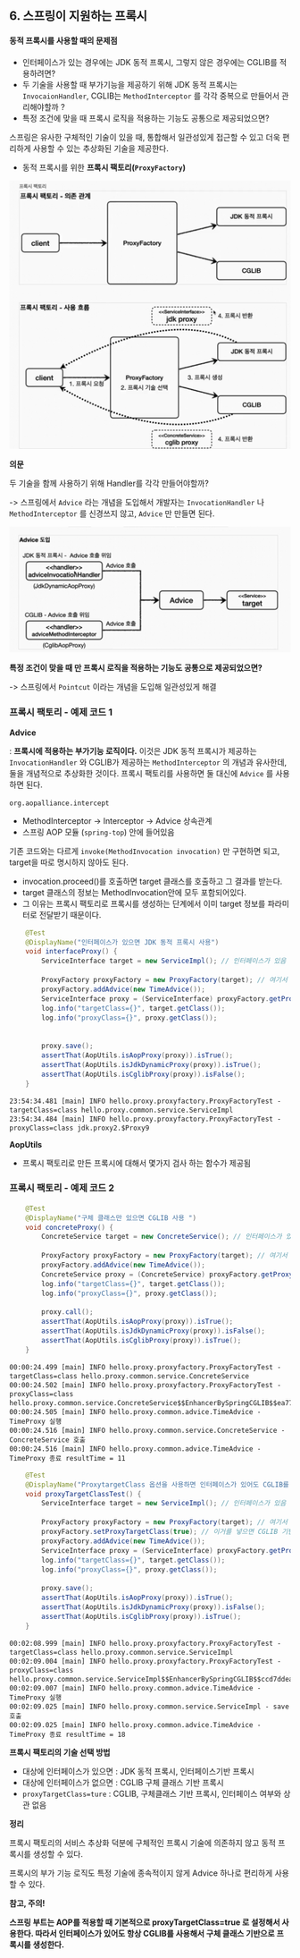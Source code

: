 ## 6. 스프링이 지원하는 프록시



#### 동적 프록시를 사용할 때의 문제점

- 인터페이스가 있는 경우에는 JDK 동적 프록시, 그렇지 않은 경우에는 CGLIB를 적용하려면?
- 두 기술을 사용할 때 부가기능을 제공하기 위해 JDK 동적 프록시는 `InvocaionHandler`, CGLIB는 `MethodInterceptor` 를 각각 중복으로 만들어서 관리해야할까 ?
- 특정 조건에 맞을 때 프록시 로직을 적용하는 기능도 공통으로 제공되었으면?



스프링은 유사한 구체적인 기술이 있을 때, 통합해서 일관성있게 접근할 수 있고 더욱 편리하게 사용할 수 있는 추상화된 기술을 제공한다.

- 동적 프록시를 위한 **프록시 팩토리(`ProxyFactory`)**

![스크린샷 2023-10-31 오후 11.21.06](스크린샷%202023-10-31%20오후%2011.21.06.png)



**의문**

두 기술을 함께 사용하기 위해 Handler를 각각 만들어야할까?

-> 스프링에서 `Advice` 라는 개념을 도입해서 개발자는 `InvocationHandler` 나 `MethodInterceptor` 를 신경쓰지 않고, `Advice` 만 만들면 된다.

![스크린샷 2023-10-31 오후 11.23.17](스크린샷%202023-10-31%20오후%2011.23.17.png)



**특정 조건이 맞을 때 만 프록시 로직을 적용하는 기능도 공통으로 제공되었으면?**

-> 스프링에서 `Pointcut` 이라는 개념을 도입해 일관성있게 해결



### 프록시 팩토리 - 예제 코드 1

**Advice**

: **프록시에 적용하는 부가기능 로직이다.** 이것은 JDK 동적 프록시가 제공하는 `InvocationHandler` 와 CGLIB가 제공하는 `MethodInterceptor` 의 개념과 유사한데, 둘을 개념적으로 추상화한 것이다. 프록시 팩토리를 사용하면 둘 대신에 `Advice` 를 사용하면 된다.



`org.aopalliance.intercept` 

- MethodInterceptor -> Interceptor -> Advice 상속관계
- 스프링 AOP 모듈 (`spring-top`) 안에 들어있음



기존 코드와는 다르게 `invoke(MethodInvocation invocation)` 만 구현하면 되고, target을 따로 명시하지 않아도 된다.

- invocation.proceed()를 호출하면 target 클래스를 호출하고 그 결과를 받는다.
- target 클래스의 정보는 MethodInvocation안에 모두 포함되어있다.
- 그 이유는 프록시 팩토리로 프록시를 생성하는 단계에서 이미 target 정보를 파라미터로 전달받기 때문이다.



```java
    @Test
    @DisplayName("인터페이스가 있으면 JDK 동적 프록시 사용")
    void interfaceProxy() {
        ServiceInterface target = new ServiceImpl(); // 인터페이스가 있음

        ProxyFactory proxyFactory = new ProxyFactory(target); // 여기서 넣어주기 때문에 advice 구현 함수에 target이 명시되어있지 않아도 된다
        proxyFactory.addAdvice(new TimeAdvice());
        ServiceInterface proxy = (ServiceInterface) proxyFactory.getProxy();
        log.info("targetClass={}", target.getClass());
        log.info("proxyClass={}", proxy.getClass());
      
      
        proxy.save();
        assertThat(AopUtils.isAopProxy(proxy)).isTrue();
        assertThat(AopUtils.isJdkDynamicProxy(proxy)).isTrue();
        assertThat(AopUtils.isCglibProxy(proxy)).isFalse();
    }
```

```
23:54:34.481 [main] INFO hello.proxy.proxyfactory.ProxyFactoryTest - targetClass=class hello.proxy.common.service.ServiceImpl
23:54:34.484 [main] INFO hello.proxy.proxyfactory.ProxyFactoryTest - proxyClass=class jdk.proxy2.$Proxy9
```



**AopUtils**

- 프록시 팩토리로 만든 프록시에 대해서 몇가지 검사 하는 함수가 제공됨



### 프록시 팩토리 - 예제 코드 2

```java
    @Test
    @DisplayName("구체 클래스만 있으면 CGLIB 사용 ")
    void concreteProxy() {
        ConcreteService target = new ConcreteService(); // 인터페이스가 있음

        ProxyFactory proxyFactory = new ProxyFactory(target); // 여기서 넣어주기 때문에 advice 구현 함수에 target이 명시되어있지 않아도 된다
        proxyFactory.addAdvice(new TimeAdvice());
        ConcreteService proxy = (ConcreteService) proxyFactory.getProxy();
        log.info("targetClass={}", target.getClass());
        log.info("proxyClass={}", proxy.getClass());

        proxy.call();
        assertThat(AopUtils.isAopProxy(proxy)).isTrue();
        assertThat(AopUtils.isJdkDynamicProxy(proxy)).isFalse();
        assertThat(AopUtils.isCglibProxy(proxy)).isTrue();
    }
```

```
00:00:24.499 [main] INFO hello.proxy.proxyfactory.ProxyFactoryTest - targetClass=class hello.proxy.common.service.ConcreteService
00:00:24.502 [main] INFO hello.proxy.proxyfactory.ProxyFactoryTest - proxyClass=class hello.proxy.common.service.ConcreteService$$EnhancerBySpringCGLIB$$ea77b9f7
00:00:24.505 [main] INFO hello.proxy.common.advice.TimeAdvice - TimeProxy 실행
00:00:24.516 [main] INFO hello.proxy.common.service.ConcreteService - ConcreteService 호출
00:00:24.516 [main] INFO hello.proxy.common.advice.TimeAdvice - TimeProxy 종료 resultTime = 11
```





```java
    @Test
    @DisplayName("ProxytargetClass 옵션을 사용하면 인터페이스가 있어도 CGLIB를 사용하고 클래스 기반 프록시 사용")
    void proxyTargetClassTest() {
        ServiceInterface target = new ServiceImpl(); // 인터페이스가 있음

        ProxyFactory proxyFactory = new ProxyFactory(target); // 여기서 넣어주기 때문에 advice 구현 함수에 target이 명시되어있지 않아도 된다
        proxyFactory.setProxyTargetClass(true); // 이거를 넣으면 CGLIB 기반으로 만들어짐
        proxyFactory.addAdvice(new TimeAdvice());
        ServiceInterface proxy = (ServiceInterface) proxyFactory.getProxy();
        log.info("targetClass={}", target.getClass());
        log.info("proxyClass={}", proxy.getClass());

        proxy.save();
        assertThat(AopUtils.isAopProxy(proxy)).isTrue();
        assertThat(AopUtils.isJdkDynamicProxy(proxy)).isFalse();
        assertThat(AopUtils.isCglibProxy(proxy)).isTrue();
    }
```

```
00:02:08.999 [main] INFO hello.proxy.proxyfactory.ProxyFactoryTest - targetClass=class hello.proxy.common.service.ServiceImpl
00:02:09.004 [main] INFO hello.proxy.proxyfactory.ProxyFactoryTest - proxyClass=class hello.proxy.common.service.ServiceImpl$$EnhancerBySpringCGLIB$$ccd7ddea
00:02:09.007 [main] INFO hello.proxy.common.advice.TimeAdvice - TimeProxy 실행
00:02:09.025 [main] INFO hello.proxy.common.service.ServiceImpl - save 호출
00:02:09.025 [main] INFO hello.proxy.common.advice.TimeAdvice - TimeProxy 종료 resultTime = 18
```



**프록시 팩토리의 기술 선택 방법**

- 대상에 인터페이스가 있으면 : JDK 동적 프록시, 인터페이스기반 프록시
- 대상에 인터페이스가 없으면 : CGLIB 구체 클래스 기반 프록시
- `proxyTargetClass=ture` : CGLIB, 구체클래스 기반 프록시, 인터페이스 여부와 상관 없음



**정리**

프록시 팩토리의 서비스 추상화 덕분에 구체적인 프록시 기술에 의존하지 않고 동적 프록시를 생성할 수 있다.

프록시의 부가 기능 로직도 특정 기술에 종속적이지 않게 Advice 하나로 편리하게 사용할 수 있다.



**참고, 주의!**

**스프링 부트는 AOP를 적용할 때 기본적으로 proxyTargetClass=true 로 설정해서 사용한다. 따라서 인터페이스가 있어도 항상 CGLIB를 사용해서 구체 클래스 기반으로 프록시를 생성한다.** 

